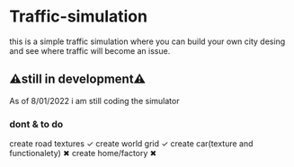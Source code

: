 # Traffic-simulation 
this is a simple traffic simulation where you can build your own city desing and see where traffic will become an issue.
## ⚠still in development⚠
As of 8/01/2022 i am still coding the simulator

### dont & to do 
create road textures ✓
create world grid ✓
create car(texture and functionalety) ✖
create home/factory ✖

